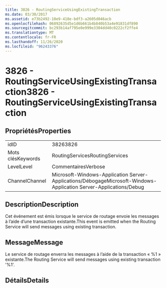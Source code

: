 ```yaml
---
title: 3826 - RoutingServiceUsingExistingTransaction
ms.date: 03/30/2017
ms.assetid: e73b2492-10e9-418e-bdf3-a2605d046acb
ms.openlocfilehash: 06892635d5e1d6b661b4b840b53a4e91831df890
ms.sourcegitcommit: bc293b14af795e0e999e3304dd40c0222cf2ffe4
ms.translationtype: MT
ms.contentlocale: fr-FR
ms.lasthandoff: 11/26/2020
ms.locfileid: "96243376"
---
```

# <a name="3826---routingserviceusingexistingtransaction"></a><span data-ttu-id="9813a-102">3826 - RoutingServiceUsingExistingTransaction</span><span class="sxs-lookup"><span data-stu-id="9813a-102">3826 - RoutingServiceUsingExistingTransaction</span></span>

## <a name="properties"></a><span data-ttu-id="9813a-103">Propriétés</span><span class="sxs-lookup"><span data-stu-id="9813a-103">Properties</span></span>  
  
|||  
|-|-|  
|<span data-ttu-id="9813a-104">id</span><span class="sxs-lookup"><span data-stu-id="9813a-104">ID</span></span>|<span data-ttu-id="9813a-105">3826</span><span class="sxs-lookup"><span data-stu-id="9813a-105">3826</span></span>|  
|<span data-ttu-id="9813a-106">Mots clés</span><span class="sxs-lookup"><span data-stu-id="9813a-106">Keywords</span></span>|<span data-ttu-id="9813a-107">RoutingServices</span><span class="sxs-lookup"><span data-stu-id="9813a-107">RoutingServices</span></span>|  
|<span data-ttu-id="9813a-108">Level</span><span class="sxs-lookup"><span data-stu-id="9813a-108">Level</span></span>|<span data-ttu-id="9813a-109">Commentaires</span><span class="sxs-lookup"><span data-stu-id="9813a-109">Verbose</span></span>|  
|<span data-ttu-id="9813a-110">Channel</span><span class="sxs-lookup"><span data-stu-id="9813a-110">Channel</span></span>|<span data-ttu-id="9813a-111">Microsoft-Windows-Application Server-Applications/Débogage</span><span class="sxs-lookup"><span data-stu-id="9813a-111">Microsoft-Windows-Application Server-Applications/Debug</span></span>|  
  
## <a name="description"></a><span data-ttu-id="9813a-112">Description</span><span class="sxs-lookup"><span data-stu-id="9813a-112">Description</span></span>  

 <span data-ttu-id="9813a-113">Cet événement est émis lorsque le service de routage envoie les messages à l’aide d’une transaction existante.</span><span class="sxs-lookup"><span data-stu-id="9813a-113">This event is emitted when the Routing Service will send messages using existing transaction.</span></span>  
  
## <a name="message"></a><span data-ttu-id="9813a-114">Message</span><span class="sxs-lookup"><span data-stu-id="9813a-114">Message</span></span>  

 <span data-ttu-id="9813a-115">Le service de routage enverra les messages à l’aide de la transaction « %1 » existante.</span><span class="sxs-lookup"><span data-stu-id="9813a-115">The Routing Service will send messages using existing transaction '%1'.</span></span>  
  
## <a name="details"></a><span data-ttu-id="9813a-116">Détails</span><span class="sxs-lookup"><span data-stu-id="9813a-116">Details</span></span>
